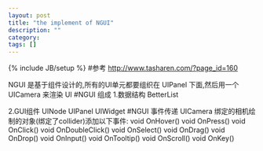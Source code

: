 ```yaml
---
layout: post
title: "the implement of NGUI"
description: ""
category: 
tags: []
---
```

{% include JB/setup %}
#参考
http://www.tasharen.com/?page_id=160


NGUI 是基于组件设计的,所有的UI单元都要组织在 UIPanel 下面,然后用一个 UICamera 来渲染 UI
#NGUI 组成
1.数据结构
BetterList

2.GUI组件
UINode
UIPanel
UIWidget
#NGUI 事件传递
UICamera 绑定的相机绘制的对象(绑定了collider)添加以下事件:
	void OnHover() 
	void OnPress() 
	void OnClick()
	void OnDoubleClick()
	void OnSelect()
	void OnDrag()
	void OnDrop()
	void OnInput()
	void OnTooltip()
	void OnScroll()
	void OnKey()